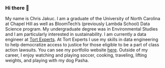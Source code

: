 ### Hi there 👋

<!--
**cjakuc/cjakuc** is a ✨ _special_ ✨ repository because its `README.md` (this file) appears on your GitHub profile.
-->

My name is Chris Jakuc. I am a graduate of the University of North Carolina at Chapel Hill as well as BloomTech’s (previously Lambda School) Data Science program. My undergraduate degree was in Environmental Studies and I am particularly interested in sustainability. I am currently a data engineer at [Tort Experts](https://www.linkedin.com/company/tortexperts/). At Tort Experts I use my skills in data engineering to help democratize access to justice for those eligible to be a part of class action lawsuits. You can see my portfolio website [here](https://cjakuc.github.io/). Outside of my career, I enjoy watching and playing soccer, cooking, traveling, lifting weights, and playing with my dog Pasha.
